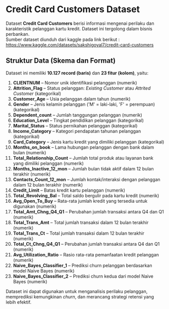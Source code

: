 # Credit Card Customers Dataset

Dataset **Credit Card Customers** berisi informasi mengenai perilaku dan karakteristik pelanggan kartu kredit. Dataset ini tergolong dalam bisnis perbankan.  
Sumber dataset diunduh dari kaggle pada link berikut : https://www.kaggle.com/datasets/sakshigoyal7/credit-card-customers

## **Struktur Data (Skema dan Format)**  
Dataset ini memiliki **10.127 record (baris)** dan **23 fitur (kolom)**, yaitu:  

1. **CLIENTNUM** – Nomor unik identifikasi pelanggan (numerik)  
2. **Attrition_Flag** – Status pelanggan: *Existing Customer* atau *Attrited Customer* (kategorikal)  
3. **Customer_Age** – Usia pelanggan dalam tahun (numerik)  
4. **Gender** – Jenis kelamin pelanggan ('M' = laki-laki, 'F' = perempuan) (kategorikal)  
5. **Dependent_count** – Jumlah tanggungan pelanggan (numerik)  
6. **Education_Level** – Tingkat pendidikan pelanggan (kategorikal)  
7. **Marital_Status** – Status pernikahan pelanggan (kategorikal)  
8. **Income_Category** – Kategori pendapatan tahunan pelanggan (kategorikal)  
9. **Card_Category** – Jenis kartu kredit yang dimiliki pelanggan (kategorikal)  
10. **Months_on_book** – Lama hubungan pelanggan dengan bank dalam bulan (numerik)  
11. **Total_Relationship_Count** – Jumlah total produk atau layanan bank yang dimiliki pelanggan (numerik)  
12. **Months_Inactive_12_mon** – Jumlah bulan tidak aktif dalam 12 bulan terakhir (numerik)  
13. **Contacts_Count_12_mon** – Jumlah kontak/interaksi dengan pelanggan dalam 12 bulan terakhir (numerik)  
14. **Credit_Limit** – Batas kredit kartu pelanggan (numerik)  
15. **Total_Revolving_Bal** – Total saldo bergulir pada kartu kredit (numerik)  
16. **Avg_Open_To_Buy** – Rata-rata jumlah kredit yang tersedia untuk digunakan (numerik)  
17. **Total_Amt_Chng_Q4_Q1** – Perubahan jumlah transaksi antara Q4 dan Q1 (numerik)  
18. **Total_Trans_Amt** – Total jumlah transaksi dalam 12 bulan terakhir (numerik)  
19. **Total_Trans_Ct** – Total jumlah transaksi dalam 12 bulan terakhir (numerik)  
20. **Total_Ct_Chng_Q4_Q1** – Perubahan jumlah transaksi antara Q4 dan Q1 (numerik)  
21. **Avg_Utilization_Ratio** – Rasio rata-rata pemanfaatan kredit pelanggan (numerik)  
22. **Naive_Bayes_Classifier_1** – Prediksi churn pelanggan berdasarkan model Naive Bayes (numerik)  
23. **Naive_Bayes_Classifier_2** – Prediksi churn kedua dari model Naive Bayes (numerik)  

Dataset ini dapat digunakan untuk menganalisis perilaku pelanggan, memprediksi kemungkinan *churn*, dan merancang strategi retensi yang lebih efektif.  
